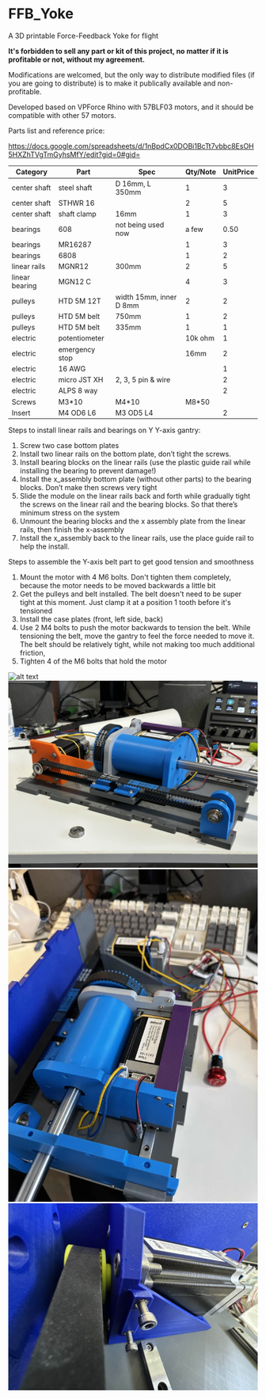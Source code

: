 # FFB_Yoke
A 3D printable Force-Feedback Yoke for flight

**It's forbidden to sell any part or kit of this project, no matter if it is profitable or not, without my agreement.**

Modifications are welcomed, but the only way to distribute modified files (if you are going to distribute) is to make it publically available and non-profitable.

Developed based on VPForce Rhino with 57BLF03 motors, and it should be compatible with other 57 motors.

Parts list and reference price:

https://docs.google.com/spreadsheets/d/1nBpdCx0DOBi1BcTt7vbbc8EsOH5HXZhTVgTmGyhsMfY/edit?gid=0#gid=

| Category | Part | Spec | Qty/Note | UnitPrice |
| --- | --- | --- | --- | --- |
| center shaft | steel shaft | D 16mm, L 350mm | 1 | 3 |
| center shaft | STHWR 16 |  | 2 | 5 |
| center shaft | shaft clamp | 16mm | 1 | 3 |
| bearings | 608 | not being used now | a few | 0.50 |
| bearings | MR16287 |  | 1 | 3 |
| bearings | 6808 |  | 1 | 2 |
| linear rails | MGNR12 | 300mm | 2 | 5 |
| linear bearing | MGN12 C |  | 4 | 3 |
| pulleys | HTD 5M 12T | width 15mm, inner D 8mm | 2 | 2 |
| pulleys | HTD 5M belt | 750mm | 1 | 2 |
| pulleys | HTD 5M belt | 335mm | 1 | 1 |
| electric | potentiometer |  | 10k ohm | 1 |
| electric | emergency stop |  | 16mm | 2 |
| electric | 16 AWG |  |  | 1 |
| electric | micro JST XH | 2, 3, 5 pin & wire |  | 2 |
| electric | ALPS 8 way |  |  | 2 |
| Screws | M3*10 | M4*10 | M8*50 |  |
| Insert | M4 OD6 L6 | M3 OD5 L4 |  | 2 |


Steps to install linear rails and bearings on Y Y-axis gantry:

1. Screw two case bottom plates
2. Install two linear rails on the bottom plate, don’t tight the screws.
3. Install bearing blocks on the linear rails (use the plastic guide rail while installing the bearing to prevent damage!)
4. Install the x_assembly bottom plate (without other parts) to the bearing blocks. Don’t make then screws very tight
5. Slide the module on the linear rails back and forth while gradually tight the screws on the linear rail and the bearing blocks. So that there’s minimum stress on the system
6. Unmount the bearing blocks and the x assembly plate from the linear rails, then finish the x-assembly
7. Install the x_assembly back to the linear rails, use the place guide rail to help the install.

Steps to assemble the Y-axis belt part to get good tension and smoothness

1. Mount the motor with 4 M6 bolts. Don't tighten them completely, because the motor needs to be moved backwards a little bit
2. Get the pulleys and belt installed. The belt doesn't need to be super tight at this moment. Just clamp it at a position 1 tooth before it's tensioned
3. Install the case plates (front, left side, back)
4. Use 2 M4 bolts to push the motor backwards to tension the belt. While tensioning the belt, move the gantry to feel the force needed to move it. The belt should be relatively tight, while not making too much additional friction, 
5. Tighten 4 of the M6 bolts that hold the motor

![alt text](https://github.com/yuchenyan0107/FFB_Yoke/blob/main/pictures/front.png "front view")
![alt text](https://github.com/yuchenyan0107/FFB_Yoke/blob/main/pictures/side.jpg "picture from the side")
![alt text](https://github.com/yuchenyan0107/FFB_Yoke/blob/main/pictures/top_side.webp "picture from the side")
![alt text](https://github.com/yuchenyan0107/FFB_Yoke/blob/main/pictures/belt_tensioner.jpg "Y_motor_belt")


